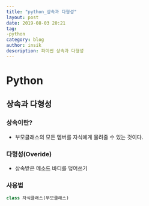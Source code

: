 ```yaml
---
title: "python_상속과 다형성"
layout: post
date: 2019-08-03 20:21
tag:
-python
category: blog
author: insik
description: 파이썬 상속과 다형성
---
```


# Python

## 상속과 다형성

### 상속이란?

- 부모클래스의 모든 멤버를 자식에게 물려줄 수 있는 것이다.



### 다형성(Overide)

- 상속받은 메소드 바디를 덮어쓰기



### 사용법

```python
class 자식클래스(부모클래스)
```

